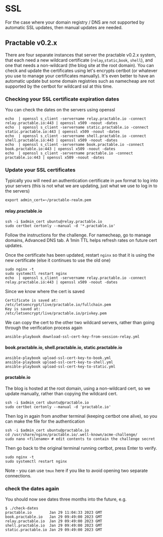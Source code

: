 # SSL

For the case where your domain registry / DNS are not supported by automatic SSL updates, then manual updates are needed.

## Practable v0.2.x

There are four separate instances that server the practable v0.2.x system, that each need a new wildcard certificate (`relay`,`static`,`book`, `shell`), and one that needs a non-wildcard (the blog site at the root domain). You can check and update the certificates using let's encrypts certbot (or whatever you use to manage your certificates manually). It's even better to have an automatic update but some domain registries such as namecheap are not supported by the certbot for wildcard ssl at this time.

### Checking your SSL certificate expiration dates

You can check the dates on the servers using openssl

```
echo  | openssl s_client -servername relay.practable.io -connect relay.practable.io:443 | openssl x509 -noout -dates
echo  | openssl s_client -servername static.practable.io -connect static.practable.io:443 | openssl x509 -noout -dates
echo  | openssl s_client -servername shell.practable.io -connect shell.practable.io:443 | openssl x509 -noout -dates
echo  | openssl s_client -servername book.practable.io -connect book.practable.io:443 | openssl x509 -noout -dates
echo  | openssl s_client -servername practable.io -connect practable.io:443 | openssl x509 -noout -dates
```

### Update your SSL certificates

Typically you will need an authentication certificate in `pem` format to log into your servers (this is not what we are updating, just what we use to log in to the servers)

```
export admin_cert=~/practable-realm.pem
```


#### relay.practable.io

```
ssh -i $admin_cert ubuntu@relay.practable.io
sudo certbot certonly --manual -d '*.practable.io'
```
Follow the instructions for the challenge. For namecheap, go to manage domains, Advanced DNS tab. A 1min TTL helps refresh rates on future cert updates.

Once the certificate has been updated, restart `nginx` so that it is using the new certificate (else it continues to use the old one)
```
sudo nginx -t
sudo systemctl restart nginx
echo  | openssl s_client -servername relay.practable.io -connect relay.practable.io:443 | openssl x509 -noout -dates
```

Since we know where the cert is saved
```
Certificate is saved at: /etc/letsencrypt/live/practable.io/fullchain.pem
Key is saved at:         /etc/letsencrypt/live/practable.io/privkey.pem
```
We can copy the cert to the other two wildcard servers, rather than going through the verification process again

```
ansible-playbook download-ssl-cert-key-from-session-relay.yml
```

#### book.practable.io, shell.practable.io, static.practable.io

```
ansible-playbook upload-ssl-cert-key-to-book.yml
ansible-playbook upload-ssl-cert-key-to-shell.yml
ansible-playbook upload-ssl-cert-key-to-static.yml
```

#### practable.io

The blog is hosted at the root domain, using a non-wildcard cert, so we update manually, rather than copying the wildcard cert.

```
ssh -i $admin_cert ubuntu@practable.io
sudo certbot certonly --manual -d 'practable.io'
```
Then log in again from another terminal (keeping certbot one alive), so you can make the file for the authentication

```
ssh -i $admin_cert ubuntu@practable.io
cd /usr/share/nginx/practable.io/.well-known/acme-challenge/
sudo nano <filename> # edit contents to contain the challenge secret
```
Then go back to the original terminal running certbot, press Enter to verify.
```
sudo nginx -t
sudo systemctl restart nginx
```
Note - you can use `tmux` here if you like to avoid opening two separate connections.

### check the dates again

You should now see dates three months into the future, e.g.

```
$ ./check-dates
practable.io        Jan 29 11:04:33 2023 GMT
book.practable.io   Jan 29 09:49:00 2023 GMT
relay.practable.io  Jan 29 09:49:00 2023 GMT
shell.practable.io  Jan 29 09:49:00 2023 GMT
static.practable.io Jan 29 09:49:00 2023 GMT
```

 
